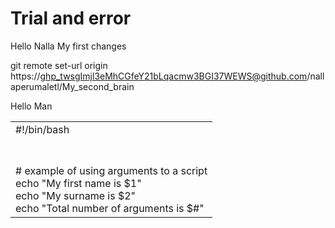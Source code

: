 #  Trial and error


Hello Nalla My first changes 

git remote set-url origin https://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@github.com/nallaperumaletl/My_second_brain


Hello Man


|   |
|---|
|#!/bin/bash
<br><br># example of using arguments to a script<br>echo "My first name is $1"<br>echo "My surname is $2"<br>echo "Total number of arguments is $#"|